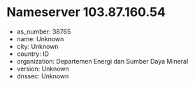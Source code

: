 # Nameserver 103.87.160.54

* as_number: 38765
* name: Unknown
* city: Unknown
* country: ID
* organization: Departemen Energi dan Sumber Daya Mineral
* version: Unknown
* dnssec: Unknown
